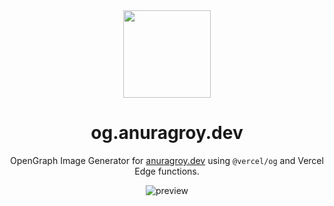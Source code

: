 <div align="center">

<img src="https://pub-cb12f9144e314eec94d19801ea4a36ee.r2.dev/og-logo.png" width="140" />

# og.anuragroy.dev

OpenGraph Image Generator for [anuragroy.dev](https://anuragroy.dev) using `@vercel/og` and Vercel Edge functions.

![preview](https://pub-cb12f9144e314eec94d19801ea4a36ee.r2.dev/og-ss.png)

</div>
